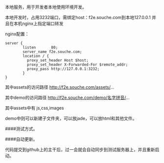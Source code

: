 ###

本地服务，用于开发者本地使用环境开发。

本地开发时，占用3232端口，需绑定host：f2e.souche.com到本地127.0.0.1 并且在本机nginx上指定端口转发

nginx配置：

```
server {
        listen       80;
        server_name f2e.souche.com;
        location / {
          proxy_set_header Host $host;
          proxy_set_header X-Forwarded-For $remote_addr;
          proxy_pass http://127.0.0.1:3232;
        }
}
```

其中assets的访问路径  http://f2e.souche.com/assets/...

其中demo的访问路径  http://f2e.souche.com/demo/名字拼音/...

其中assets中有 js,css,images 

demo中则可以新建子文件夹，可以放jade，可以放html和其他文件。

####测试方式。

####自动更新。

代码提交到github上的主干后，过一会就会自动同步到测试服务器上，并且重新启动。
